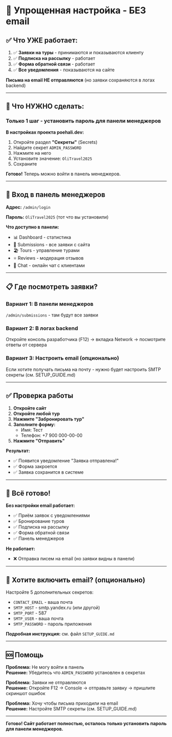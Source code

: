 # 🚀 Упрощенная настройка - БЕЗ email

## ✅ Что УЖЕ работает:

1. ✅ **Заявки на туры** - принимаются и показываются клиенту
2. ✅ **Подписка на рассылку** - работает
3. ✅ **Форма обратной связи** - работает
4. ✅ **Все уведомления** - показываются на сайте

**Письма на email НЕ отправляются** (но заявки сохраняются в логах backend)

---

## 🔐 Что НУЖНО сделать:

### Только 1 шаг - установить пароль для панели менеджеров

**В настройках проекта poehali.dev:**

1. Откройте раздел **"Секреты"** (Secrets)
2. Найдите секрет `ADMIN_PASSWORD`
3. Нажмите на него
4. Установите значение: `OliTravel2025`
5. Сохраните

**Готово!** Теперь можно войти в панель менеджеров.

---

## 🎯 Вход в панель менеджеров

**Адрес:** `/admin/login`

**Пароль:** `OliTravel2025` (тот что вы установили)

**Что доступно в панели:**
- 📊 Dashboard - статистика
- 📝 Submissions - все заявки с сайта
- 🏖️ Tours - управление турами
- ⭐ Reviews - модерация отзывов
- 💬 Chat - онлайн чат с клиентами

---

## 📋 Где посмотреть заявки?

### Вариант 1: В панели менеджеров
`/admin/submissions` - там будут все заявки

### Вариант 2: В логах backend
Откройте консоль разработчика (F12) → вкладка Network → посмотрите ответы от сервера

### Вариант 3: Настроить email (опционально)
Если хотите получать письма на почту - нужно будет настроить SMTP секреты (см. SETUP_GUIDE.md)

---

## ✅ Проверка работы

1. **Откройте сайт**
2. **Откройте любой тур**
3. **Нажмите "Забронировать тур"**
4. **Заполните форму:**
   - Имя: Тест
   - Телефон: +7 900 000-00-00
5. **Нажмите "Отправить"**

**Результат:**
- ✅ Появится уведомление "Заявка отправлена!"
- ✅ Форма закроется
- ✅ Заявка сохранится в системе

---

## 🎉 Всё готово!

**Без настройки email работает:**
- ✅ Приём заявок с уведомлениями
- ✅ Бронирование туров
- ✅ Подписка на рассылку
- ✅ Форма обратной связи
- ✅ Панель менеджеров

**Не работает:**
- ❌ Отправка писем на email (но заявки видны в панели)

---

## 📧 Хотите включить email? (опционально)

Настройте 5 дополнительных секретов:
- `CONTACT_EMAIL` - ваша почта
- `SMTP_HOST` - smtp.yandex.ru (или другой)
- `SMTP_PORT` - 587
- `SMTP_USER` - ваша почта
- `SMTP_PASSWORD` - пароль приложения

**Подробная инструкция:** см. файл `SETUP_GUIDE.md`

---

## 🆘 Помощь

**Проблема:** Не могу войти в панель  
**Решение:** Убедитесь что `ADMIN_PASSWORD` установлен в секретах

**Проблема:** Заявки не отправляются  
**Решение:** Откройте F12 → Console → отправьте заявку → пришлите скриншот ошибок

**Проблема:** Хочу чтобы письма приходили на email  
**Решение:** Настройте SMTP секреты (см. SETUP_GUIDE.md)

---

**Готово! Сайт работает полностью, осталось только установить пароль для панели менеджеров.**
